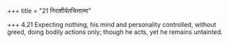 +++
title = "21 निराशीर्यतचित्तात्मा"

+++
4.21 Expecting nothing, his mind and personality controlled, without
greed, doing bodily actions only; though he acts, yet he remains
untainted.
